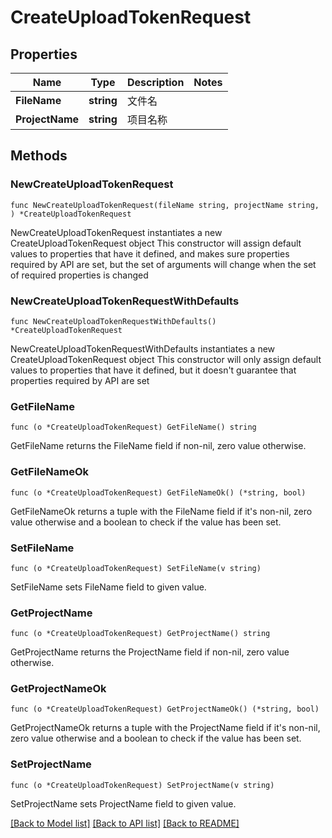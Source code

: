 # CreateUploadTokenRequest

## Properties

Name | Type | Description | Notes
------------ | ------------- | ------------- | -------------
**FileName** | **string** | 文件名 | 
**ProjectName** | **string** | 项目名称 | 

## Methods

### NewCreateUploadTokenRequest

`func NewCreateUploadTokenRequest(fileName string, projectName string, ) *CreateUploadTokenRequest`

NewCreateUploadTokenRequest instantiates a new CreateUploadTokenRequest object
This constructor will assign default values to properties that have it defined,
and makes sure properties required by API are set, but the set of arguments
will change when the set of required properties is changed

### NewCreateUploadTokenRequestWithDefaults

`func NewCreateUploadTokenRequestWithDefaults() *CreateUploadTokenRequest`

NewCreateUploadTokenRequestWithDefaults instantiates a new CreateUploadTokenRequest object
This constructor will only assign default values to properties that have it defined,
but it doesn't guarantee that properties required by API are set

### GetFileName

`func (o *CreateUploadTokenRequest) GetFileName() string`

GetFileName returns the FileName field if non-nil, zero value otherwise.

### GetFileNameOk

`func (o *CreateUploadTokenRequest) GetFileNameOk() (*string, bool)`

GetFileNameOk returns a tuple with the FileName field if it's non-nil, zero value otherwise
and a boolean to check if the value has been set.

### SetFileName

`func (o *CreateUploadTokenRequest) SetFileName(v string)`

SetFileName sets FileName field to given value.


### GetProjectName

`func (o *CreateUploadTokenRequest) GetProjectName() string`

GetProjectName returns the ProjectName field if non-nil, zero value otherwise.

### GetProjectNameOk

`func (o *CreateUploadTokenRequest) GetProjectNameOk() (*string, bool)`

GetProjectNameOk returns a tuple with the ProjectName field if it's non-nil, zero value otherwise
and a boolean to check if the value has been set.

### SetProjectName

`func (o *CreateUploadTokenRequest) SetProjectName(v string)`

SetProjectName sets ProjectName field to given value.



[[Back to Model list]](../README.md#documentation-for-models) [[Back to API list]](../README.md#documentation-for-api-endpoints) [[Back to README]](../README.md)


